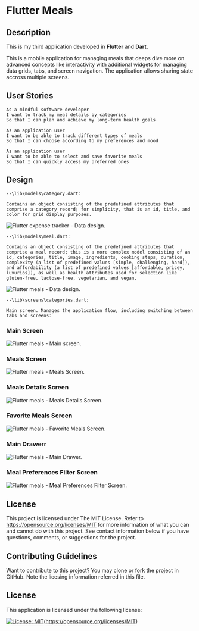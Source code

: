 # Flutter Meals

## Description

This is my third application developed in **Flutter** and **Dart.**

This is a mobile application for managing meals that deeps dive more on advanced concepts like interactivity with additional widgets for managing data grids, tabs, and screen navigation. The application allows sharing state accross multiple screens.

## User Stories

```
As a mindful software developer
I want to track my meal details by categories
So that I can plan and achieve my long-term health goals
```

```
As an application user
I want to be able to track different types of meals
So that I can choose according to my preferences and mood
```

```
As an application user
I want to be able to select and save favorite meals
So that I can quickly access my preferred ones
```

## Design

```
--\lib\models\category.dart:

Contains an object consisting of the predefined attributes that comprise a category record; for simplicity, that is an id, title, and color for grid display purposes.
```

![Flutter expense tracker - Data design.](./assets/images/category-model.png)

```
--\lib\models\meal.dart:

Contains an object consisting of the predefined attributes that comprise a meal record; this is a more complex model consisting of an id, categories, title, image, ingredients, cooking steps, duration, complexity (a list of predefined values [simple, challenging, hard]), and affordability (a list of predefined values [affordable, pricey, luxurios]), as well as health attributes used for selection like gluten-free, lactose-free, vegetarian, and vegan.
```

![Flutter meals - Data design.](./assets/images/meal-model.png)

```
--\lib\screens\categories.dart:

Main screen. Manages the application flow, including switching between tabs and screens:
```

### Main Screen

![Flutter meals - Main screen.](./assets/images/categories-screen.png)

### Meals Screen

![Flutter meals - Meals Screen.](./assets/images/meals-screen.png)

### Meals Details Screen

![Flutter meals - Meals Details Screen.](./assets/images/meals-details-screen.png)

### Favorite Meals Screen

![Flutter meals - Favorite Meals Screen.](./assets/images/favorite-meals-screen.png)

### Main Drawerr

![Flutter meals - Main Drawer.](./assets/images/main-drawer.png)

### Meal Preferences Filter Screen

![Flutter meals - Meal Preferences Filter Screen.](./assets/images/meal-preferences-filter.png)

## License

This project is licensed under The MIT License. Refer to https://opensource.org/licenses/MIT for more information of what you can and cannot do with this project. See contact information below if you have questions, comments, or suggestions for the project.

## Contributing Guidelines

Want to contribute to this project? You may clone or fork the project in GitHub. Note the licesing information referred in this file.

## License

This application is licensed under the following license:

[![License: MIT](https://img.shields.io/badge/License-MIT-yellow.svg)](https://opensource.org/licenses/MIT)(https://opensource.org/licenses/MIT)
